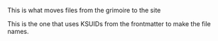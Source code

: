 This is what moves files from the
grimoire to the site

This is the one that uses KSUIDs
from the frontmatter to make the file
names.



